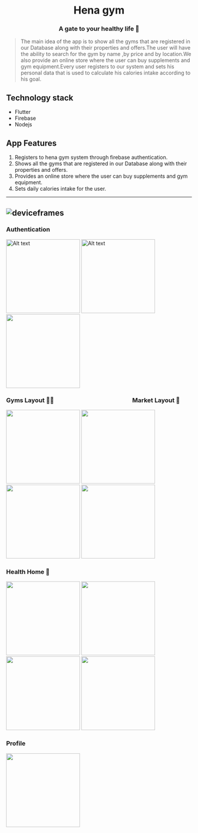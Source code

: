 <h1 align="center">Hena gym</h1>
<h3 align="center">A gate to your healthy life 🥗</h3>

> The main idea of the app is to show all the gyms  that are registered in our Database along with their properties and offers.The user will have the ability to search for the gym by name ,by price and by location.We also provide an online  store  where the user can buy supplements and gym equipment.Every user  registers  to our system  and sets his personal data that is used to calculate his calories intake according to his goal.

## Technology stack
* Flutter
* Firebase
* Nodejs

## App Features
1. Registers to hena gym system through firebase authentication.
2. Shows all the gyms  that are registered in our Database along with their properties and offers.
3. Provides an online  store  where the user can buy supplements and gym equipment.
4. Sets daily calories intake for the user. 
--------

![deviceframes](https://user-images.githubusercontent.com/58639073/157754206-d29524f5-4dfa-4524-9c44-39aeac7f3647.png)
-----

### Authentication
<p  float="center">
<img src="https://user-images.githubusercontent.com/58639073/157757846-20e262bf-cccc-4c2c-93fe-b467df170ced.jpg" alt="Alt text" title="Optional title" width= 200>
<img src="https://user-images.githubusercontent.com/58639073/157757857-7bee96d0-bcf7-4fa7-90bc-bb4f0ee86e52.jpg" alt="Alt text" title="Optional title" width= 200>
<img src="https://user-images.githubusercontent.com/58639073/157757938-f8a7f886-25f2-429e-b7ae-d70398fc01e7.jpg" width= 200>
</p>
<h3 align="left">Gyms Layout 🤸‍♂️&emsp;&emsp;&emsp;&emsp;&emsp;&emsp;&emsp;&emsp;&emsp;&emsp;&emsp;&emsp;&emsp;Market Layout 🍱</h3>
<p  float="center">
<img src="https://user-images.githubusercontent.com/58639073/157757952-7172e34d-c0ef-48b2-874a-8057147e33a1.jpg" width= 200>
<img src="https://user-images.githubusercontent.com/58639073/157758007-045d309a-3524-479c-b08f-81cb539390c6.jpg" width= 200>
 <img src="https://user-images.githubusercontent.com/58639073/157758064-6d8c498e-18f0-4ded-b715-4c1d8bf6d53b.jpg" width= 200>
<img src="https://user-images.githubusercontent.com/58639073/157758100-4e6cdc78-b9d0-4553-b013-286316789107.jpg" width= 200>
</p>

  <h3 align="left">Health Home 🥗</h3>
  
<p  float="center">
<img src="https://user-images.githubusercontent.com/58639073/157758116-29302b10-b4be-4e19-a79a-af0f5606d5ae.jpg" width= 200>
<img src="https://user-images.githubusercontent.com/58639073/157758163-c0b012c3-25d5-4c05-91ef-746e3325cace.jpg" width= 200>
<img src="https://user-images.githubusercontent.com/58639073/157758169-02747a7c-222e-4ffc-a014-49b9b76e368f.jpg" width= 200>
<img src="https://user-images.githubusercontent.com/58639073/157758139-cce12ac6-ac4c-465d-9b8c-d952388eca8c.jpg" width= 200>
</p>

### Profile
<img src="https://user-images.githubusercontent.com/58639073/157758151-dc50005b-92c3-4ac8-90c1-905cd9182b17.jpg" width= 200>

